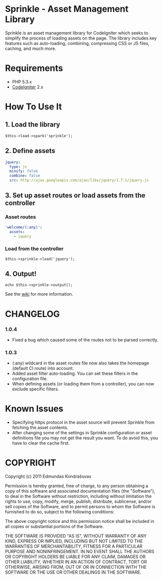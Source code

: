 # Sprinkle - Asset Management Library

Sprinkle is an asset management library for CodeIgniter which seeks to simplify the process of loading assets on the page. The library includes key features such as auto-loading, combining, compressing CSS or JS files, caching, and much more.

# Requirements

* PHP 5.3.x
* [CodeIgniter](http://codeigniter.com/) 2.x

# How To Use It

## 1. Load the library

`$this->load->spark('sprinkle');`

## 2. Define assets

```yaml
jquery:
  type: js
  minify: false
  combine: false
  src: http://ajax.googleapis.com/ajax/libs/jquery/1.7.1/jquery.js
```

## 3. Set up asset routes or load assets from the controller

### Asset routes

```yaml
'welcome/(:any)':
  assets:
    - jquery
```

### Load from the controller

`$this->sprinkle->load('jquery');`

## 4. Output!

```
echo $this->sprinkle->output();
```

See the [wiki](https://github.com/edmundask/Sprinkle/wiki) for more information.

# CHANGELOG

### 1.0.4

* Fixed a bug which caused some of the routes not to be parsed correctly.

### 1.0.3

* (:any) wildcard in the asset routes file now also takes the homepage (default CI route) into account.
* Added asset filter auto-loading. You can set these filters in the configuration file.
* When defining assets (or loading them from a controller), you can now exclude specific filters.

# Known Issues

* Specifying https protocol in the asset source will prevent Sprinkle from fetching the asset contents.
* After changing some of the settings in Sprinkle configuration or asset definitions file you may not get the result you want. To do avoid this, you have to clear the cache first.

# COPYRIGHT

Copyright (c) 2011 Edmundas Kondrašovas

Permission is hereby granted, free of charge, to any person obtaining a copy 
of this software and associated documentation files (the "Software"), to deal 
in the Software without restriction, including without limitation the rights 
to use, copy, modify, merge, publish, distribute, sublicense, and/or sell 
copies of the Software, and to permit persons to whom the Software is 
furnished to do so, subject to the following conditions:

The above copyright notice and this permission notice shall be included in 
all copies or substantial portions of the Software.

THE SOFTWARE IS PROVIDED "AS IS", WITHOUT WARRANTY OF ANY KIND, EXPRESS OR 
IMPLIED, INCLUDING BUT NOT LIMITED TO THE WARRANTIES OF MERCHANTABILITY, 
FITNESS FOR A PARTICULAR PURPOSE AND NONINFRINGEMENT. IN NO EVENT SHALL THE 
AUTHORS OR COPYRIGHT HOLDERS BE LIABLE FOR ANY CLAIM, DAMAGES OR OTHER 
LIABILITY, WHETHER IN AN ACTION OF CONTRACT, TORT OR OTHERWISE, ARISING FROM, 
OUT OF OR IN CONNECTION WITH THE SOFTWARE OR THE USE OR OTHER DEALINGS IN 
THE SOFTWARE.

